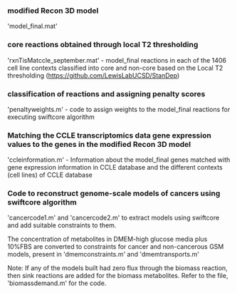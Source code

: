 ### modified Recon 3D model
'model_final.mat'

### core reactions obtained through local T2 thresholding
'rxnTisMatccle_september.mat' - model_final reactions in each of the 1406 cell line contexts classified into core and non-core based on the Local T2 thresholding (https://github.com/LewisLabUCSD/StanDep)

### classification of reactions and assigning penalty scores
'penaltyweights.m' - code to assign weights to the  model_final reactions for executing swiftcore algorithm

### Matching the CCLE transcriptomics data gene expression values to the genes in the modified Recon 3D model
'ccleinformation.m' - Information about the model_final genes matched with gene expression information in CCLE database and the different contexts (cell lines) of CCLE database 

### Code to reconstruct genome-scale models of cancers using swiftcore algorithm 
'cancercode1.m' and 'cancercode2.m' to extract models using swiftcore and add suitable constraints to them. 

The concentration of metabolites in DMEM-high glucose media plus 10%FBS are converted to constraints for cancer and non-cancerous GSM models, present in 'dmemconstraints.m' and 'dmemtransports.m'

Note: If any of the models built had zero flux through the biomass reaction, then sink reactions are added for the biomass metabolites. Refer to the file, 'biomassdemand.m' for the code.
